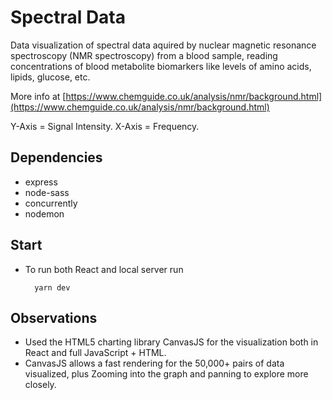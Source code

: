 # Spectral Data

Data visualization of spectral data aquired by nuclear magnetic resonance spectroscopy (NMR spectroscopy) from a blood sample, reading concentrations of blood metabolite biomarkers like levels of amino acids, lipids, glucose, etc.

More info at [https://www.chemguide.co.uk/analysis/nmr/background.html](https://www.chemguide.co.uk/analysis/nmr/background.html)

Y-Axis = Signal Intensity.
X-Axis = Frequency.

## **Dependencies**

- express
- node-sass
- concurrently
- nodemon

## **Start**

- To run both React and local server run

        yarn dev

## **Observations**

- Used the HTML5 charting library CanvasJS for the visualization both in React and full JavaScript + HTML.
- CanvasJS allows a fast rendering for the 50,000+ pairs of data visualized, plus Zooming into the graph and panning to explore more closely.
